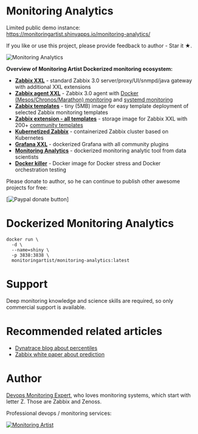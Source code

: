 Monitoring Analytics
====================

Limited public demo instance: https://monitoringartist.shinyapps.io/monitoring-analytics/

 If you like or use this project, please provide feedback to author - Star it ★.
 
![Monitoring Analytics](https://raw.githubusercontent.com/monitoringartist/monitoring-analytics/master/doc/monitoring-analytics.gif) 

**Overview of Monitoring Artist Dockerized monitoring ecosystem:**

- **[Zabbix XXL](https://hub.docker.com/r/monitoringartist/zabbix-3.0-xxl/)** - standard Zabbix 3.0 server/proxy/UI/snmpd/java gateway with additional XXL extensions
- **[Zabbix agent XXL](https://hub.docker.com/r/monitoringartist/zabbix-agent-xxl-limited/)** - Zabbix 3.0 agent with [Docker (Mesos/Chronos/Marathon) monitoring](https://github.com/monitoringartist/zabbix-docker-monitoring) and [systemd monitoring](https://github.com/monitoringartist/zabbix-systemd-monitoring)
- **[Zabbix templates](https://hub.docker.com/r/monitoringartist/zabbix-templates/)** - tiny (5MB) image for easy template deployment of selected Zabbix monitoring templates
- **[Zabbix extension - all templates](https://hub.docker.com/r/monitoringartist/zabbix-ext-all-templates/)** - storage image for Zabbix XXL with 200+ [community templates](https://github.com/monitoringartist/zabbix-community-repos)
- **[Kubernetized Zabbix](https://github.com/monitoringartist/kubernetes-zabbix)** - containerized Zabbix cluster based on Kubernetes
- **[Grafana XXL](https://hub.docker.com/r/monitoringartist/grafana-xxl/)** - dockerized Grafana with all community plugins
- **[Monitoring Analytics](https://hub.docker.com/r/monitoringartist/monitoring-analytics/)** - dockerized monitoring analytic tool from data scientists
- **[Docker killer](https://hub.docker.com/r/monitoringartist/docker-killer/)** - Docker image for Docker stress and Docker orchestration testing

Please donate to author, so he can continue to publish other awesome projects
for free:

[![Paypal donate button](http://jangaraj.com/img/github-donate-button02.png)]

Dockerized Monitoring Analytics
===============================

```
docker run \
  -d \
  --name=shiny \
  -p 3838:3838 \
  monitoringartist/monitoring-analytics:latest
```

Support
=======

Deep monitoring knowledge and science skills are required, so only commercial support is available.

Recommended related articles
============================

- [Dynatrace blog about percentiles](http://apmblog.dynatrace.com/2012/11/14/why-averages-suck-and-percentiles-are-great/)
- [Zabbix white paper about prediction](http://zabbix.org/mw/images/1/18/Prediction_docs.pdf)

Author
======

[Devops Monitoring Expert](http://www.jangaraj.com 'DevOps / Docker / Kubernetes / AWS ECS / Zabbix / Zenoss / Terraform / Monitoring'),
who loves monitoring systems, which start with letter Z. Those are Zabbix and Zenoss.

Professional devops / monitoring services:

[![Monitoring Artist](http://monitoringartist.com/img/github-monitoring-artist-logo.jpg)](http://www.monitoringartist.com 'DevOps / Docker / Kubernetes / AWS ECS / Zabbix / Zenoss / Terraform / Monitoring')
